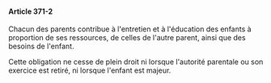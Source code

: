 #### Article 371-2

Chacun des parents contribue à l'entretien et à l'éducation des enfants à proportion de ses ressources, de celles de l'autre parent, ainsi que des besoins de l'enfant.

Cette obligation ne cesse de plein droit ni lorsque l'autorité parentale ou son exercice est retiré, ni lorsque l'enfant est majeur.

